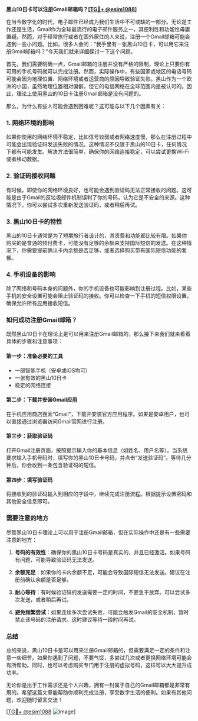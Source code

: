 **黑山10日卡可以注册Gmail邮箱吗？[[TG💪+ @esim1088](https://t.me/s/esim1088)]**

在当今数字化的时代，电子邮件已经成为我们生活中不可或缺的一部分。无论是工作还是生活，Gmail作为全球最流行的电子邮件服务之一，其便利性和功能性毋庸置疑。然而，对于经常旅行或者在国外居住的人来说，注册一个Gmail邮箱可能会遇到一些小问题。比如，很多人会问：“我手里有一张黑山10日卡，可以用它来注册Gmail邮箱吗？”今天我们就来详细探讨一下这个问题。

首先，我们需要明确一点，Gmail邮箱的注册并没有严格的限制，理论上只要你有可用的手机号码就可以完成注册。然而，实际操作中，有些国家或地区的电话号码可能会因为地理位置、网络环境或者运营商的原因导致验证失败。黑山作为一个欧洲的小国，虽然地理位置相对偏僻，但它的电信网络在全球范围内是被认可的。因此，理论上使用黑山的10日卡注册Gmail邮箱是没有问题的。

那么，为什么有些人可能会遇到困难呢？这可能与以下几个因素有关：

### **1. 网络环境的影响**
如果你使用的网络环境不稳定，比如信号较弱或者网络速度慢，那么在注册过程中可能会出现验证码发送失败的情况。这种情况不仅限于黑山的10日卡，任何情况下都有可能发生。解决方法很简单，确保你的网络连接稳定，可以尝试更换Wi-Fi或者移动数据。

### **2. 验证码接收问题**
有时候，即使你的网络环境良好，也可能会遇到验证码无法正常接收的问题。这可能是由于Gmail的反垃圾邮件机制误判了你的号码，认为它是不安全的来源。这种情况下，你可以尝试多次重新发送验证码，或者稍后再试。

### **3. 黑山10日卡的特性**
黑山的10日卡通常是为了短期旅行者设计的，其资费和功能都比较有限。如果你购买的是普通的预付费卡，可能没有足够的余额来支持国际短信的发送。在这种情况下，你需要提前确认卡内余额是否足够，或者选择购买带有国际短信功能的套餐。

### **4. 手机设备的影响**
除了网络和号码本身的问题外，你的手机设备也可能影响到注册过程。比如，某些手机的安全设置可能会阻止验证码的接收。你可以检查一下手机的短信权限设置，确保允许所有应用接收短信。

### **如何成功注册Gmail邮箱？**

既然黑山10日卡在理论上是可以用来注册Gmail邮箱的，那么接下来我们就来看看具体的步骤和注意事项：

#### **第一步：准备必要的工具**
- 一部智能手机（安卓或iOS均可）
- 一张有效的黑山10日卡
- 稳定的网络连接

#### **第二步：下载并安装Gmail应用**
在手机应用商店搜索“Gmail”，下载并安装官方应用程序。如果是安卓用户，也可以直接通过浏览器访问Gmail官网进行注册。

#### **第三步：获取验证码**
打开Gmail注册页面，按照提示输入你的基本信息（如姓名、用户名等）。当系统要求输入手机号码时，填写你的黑山10日卡号码，并点击“发送验证码”。等待几分钟后，你会收到一条包含验证码的短信。

#### **第四步：填写验证码**
将接收到的验证码输入到相应的字段中，继续完成注册流程。根据提示设置密码和其他安全信息即可。

### **需要注意的地方**

尽管黑山10日卡理论上可以用于注册Gmail邮箱，但在实际操作中还是有一些需要注意的地方：

1. **号码的有效性**：确保你的黑山10日卡号码是真实的，并且已经激活。如果号码有问题，可能导致验证码无法发送。
   
2. **余额充足**：如果你的卡内余额不足，可能会导致国际短信无法发送。建议在注册前确认余额是否足够。

3. **耐心等待**：有时候验证码的发送需要一定的时间，不要急于放弃。可以尝试多次发送，或者稍后再试。

4. **避免频繁尝试**：如果连续多次尝试失败，可能会触发Gmail的安全机制，暂时禁止该号码的注册请求。这时建议等待一段时间再试。

### **总结**

总的来说，黑山10日卡是可以用来注册Gmail邮箱的，但需要满足一定的条件和注意一些细节。如果你遇到了问题，不要气馁，多尝试几次或者更换网络环境可能会有所帮助。同时，也可以考虑购买专门用于注册的虚拟号码，这样可以大大提升成功率。

无论你是出于工作需求还是个人兴趣，拥有一封属于自己的Gmail邮箱都是非常有用的。希望这篇文章能帮助你顺利完成注册，享受数字生活的便利。如果有其他问题，欢迎随时留言交流！

[[TG💪+ @esim1088](https://t.me/s/esim1088) ![Image](https://i.postimg.cc/4NQfJmqS/Snipaste-2025-05-13-00-14-12.png)]